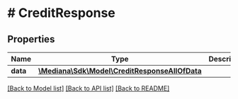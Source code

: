 # # CreditResponse

## Properties

Name | Type | Description | Notes
------------ | ------------- | ------------- | -------------
**data** | [**\Mediana\Sdk\Model\CreditResponseAllOfData**](CreditResponseAllOfData.md) |  | [optional]

[[Back to Model list]](../../README.md#models) [[Back to API list]](../../README.md#endpoints) [[Back to README]](../../README.md)

